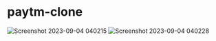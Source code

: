 # paytm-clone
![Screenshot 2023-09-04 040215](https://github.com/vikasthakurr/paytm-clone/assets/57730639/75cdb935-2882-4b15-a677-35c1f24612b6)
![Screenshot 2023-09-04 040228](https://github.com/vikasthakurr/paytm-clone/assets/57730639/b43acfe6-3a46-493a-9eee-dfb4efa8ae96)
